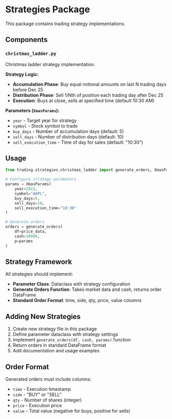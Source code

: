 # Strategies Package

This package contains trading strategy implementations.

## Components

### `christmas_ladder.py`
Christmas ladder strategy implementation.

**Strategy Logic:**
- **Accumulation Phase**: Buy equal notional amounts on last N trading days before Dec 25
- **Distribution Phase**: Sell 1/Nth of position each trading day after Dec 25
- **Execution**: Buys at close, sells at specified time (default 10:30 AM)

**Parameters (`XmasParams`):**
- `year` - Target year for strategy
- `symbol` - Stock symbol to trade
- `buy_days` - Number of accumulation days (default: 5)
- `sell_days` - Number of distribution days (default: 10)
- `sell_execution_time` - Time of day for sales (default: "10:30")

## Usage

```python
from trading.strategies.christmas_ladder import generate_orders, XmasParams

# Configure strategy parameters
params = XmasParams(
    year=2023,
    symbol="AAPL",
    buy_days=5,
    sell_days=10,
    sell_execution_time="10:30"
)

# Generate orders
orders = generate_orders(
    df=price_data,
    cash=10000,
    p=params
)
```

## Strategy Framework

All strategies should implement:
- **Parameter Class**: Dataclass with strategy configuration
- **Generate Orders Function**: Takes market data and cash, returns order DataFrame
- **Standard Order Format**: time, side, qty, price, value columns

## Adding New Strategies

1. Create new strategy file in this package
2. Define parameter dataclass with strategy settings
3. Implement `generate_orders(df, cash, params)` function
4. Return orders in standard DataFrame format
5. Add documentation and usage examples

## Order Format

Generated orders must include columns:
- `time` - Execution timestamp
- `side` - "BUY" or "SELL"  
- `qty` - Number of shares (integer)
- `price` - Execution price
- `value` - Total value (negative for buys, positive for sells)